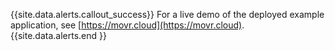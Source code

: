 {{site.data.alerts.callout_success}}
For a live demo of the deployed example application, see [https://movr.cloud](https://movr.cloud).
{{site.data.alerts.end }}